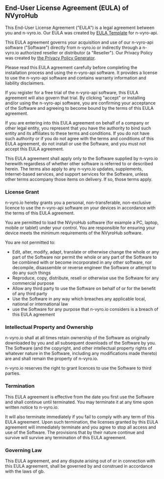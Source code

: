 End-User License Agreement (EULA) of NVyroHub
---------------------------------------------

This End-User License Agreement ("EULA") is a legal agreement between you and n-vyro.io. Our EULA was created by [EULA
Template](https://www.eulatemplate.com) for n-vyro-api.

This EULA agreement governs your acquisition and use of our n-vyro-api software ("Software") directly from n-vyro.io or
indirectly through a n-vyro.io authorized reseller or distributor (a "Reseller"). Our Privacy Policy was created by
[the Privacy Policy Generator](https://www.generateprivacypolicy.com/).

Please read this EULA agreement carefully before completing the installation process and using the n-vyro-api software.
It provides a license to use the n-vyro-api software and contains warranty information and liability disclaimers.

If you register for a free trial of the n-vyro-api software, this EULA agreement will also govern that trial. By
clicking "accept" or installing and/or using the n-vyro-api software, you are confirming your acceptance of the Software
and agreeing to become bound by the terms of this EULA agreement.

If you are entering into this EULA agreement on behalf of a company or other legal entity, you represent that you have
the authority to bind such entity and its affiliates to these terms and conditions. If you do not have such authority
or if you do not agree with the terms and conditions of this EULA agreement, do not install or use the Software, and
you must not accept this EULA agreement.

This EULA agreement shall apply only to the Software supplied by n-vyro.io herewith regardless of whether other
software is referred to or described herein. The terms also apply to any n-vyro.io updates, supplements,
Internet-based services, and support services for the Software, unless other terms accompany those items on delivery.
If so, those terms apply.

### License Grant

n-vyro.io hereby grants you a personal, non-transferable, non-exclusive licence to use the n-vyro-api software on your
devices in accordance with the terms of this EULA agreement.

You are permitted to load the NVyroHub software (for example a PC, laptop, mobile or tablet) under your control. You
are responsible for ensuring your device meets the minimum requirements of the NVyroHub software.

You are not permitted to:

*   Edit, alter, modify, adapt, translate or otherwise change the whole or any part of the Software nor permit the
    whole or any part of the Software to be combined with or become incorporated in any other software, nor decompile,
    disassemble or reverse engineer the Software or attempt to do any such things
*   Reproduce, copy, distribute, resell or otherwise use the Software for any commercial purpose
*   Allow any third party to use the Software on behalf of or for the benefit of any third party
*   Use the Software in any way which breaches any applicable local, national or international law
*   use the Software for any purpose that n-vyro.io considers is a breach of this EULA agreement

### Intellectual Property and Ownership

n-vyro.io shall at all times retain ownership of the Software as originally downloaded by you and all subsequent
downloads of the Software by you. The Software (and the copyright, and other intellectual property rights of whatever
nature in the Software, including any modifications made thereto) are and shall remain the property of n-vyro.io.

n-vyro.io reserves the right to grant licences to use the Software to third parties.

### Termination

This EULA agreement is effective from the date you first use the Software and shall continue until terminated. You may
terminate it at any time upon written notice to n-vyro.io.

It will also terminate immediately if you fail to comply with any term of this EULA agreement. Upon such termination,
the licenses granted by this EULA agreement will immediately terminate and you agree to stop all access and use of the
Software. The provisions that by their nature continue and survive will survive any termination of this EULA
agreement.

### Governing Law

This EULA agreement, and any dispute arising out of or in connection with this EULA agreement, shall be governed by
and construed in accordance with the laws of gb.
